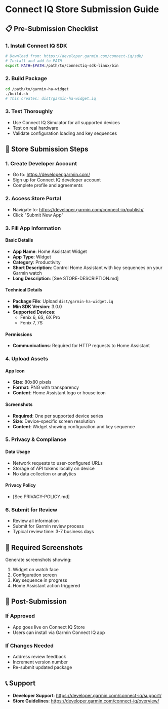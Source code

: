 # Connect IQ Store Submission Guide

## 📋 Pre-Submission Checklist

### 1. Install Connect IQ SDK
```bash
# Download from: https://developer.garmin.com/connect-iq/sdk/
# Install and add to PATH
export PATH=$PATH:/path/to/connectiq-sdk-linux/bin
```

### 2. Build Package
```bash
cd /path/to/garmin-ha-widget
./build.sh
# This creates: dist/garmin-ha-widget.iq
```

### 3. Test Thoroughly
- Use Connect IQ Simulator for all supported devices
- Test on real hardware
- Validate configuration loading and key sequences

## 🏪 Store Submission Steps

### 1. Create Developer Account
- Go to: https://developer.garmin.com/
- Sign up for Connect IQ developer account
- Complete profile and agreements

### 2. Access Store Portal
- Navigate to: https://developer.garmin.com/connect-iq/publish/
- Click "Submit New App"

### 3. Fill App Information

#### Basic Details
- **App Name**: Home Assistant Widget
- **App Type**: Widget
- **Category**: Productivity
- **Short Description**: Control Home Assistant with key sequences on your Garmin watch
- **Long Description**: [See STORE-DESCRIPTION.md]

#### Technical Details
- **Package File**: Upload `dist/garmin-ha-widget.iq`
- **Min SDK Version**: 3.0.0
- **Supported Devices**: 
  - Fenix 6, 6S, 6X Pro
  - Fenix 7, 7S

#### Permissions
- **Communications**: Required for HTTP requests to Home Assistant

### 4. Upload Assets

#### App Icon
- **Size**: 80x80 pixels
- **Format**: PNG with transparency
- **Content**: Home Assistant logo or house icon

#### Screenshots
- **Required**: One per supported device series
- **Size**: Device-specific screen resolution
- **Content**: Widget showing configuration and key sequence

### 5. Privacy & Compliance

#### Data Usage
- Network requests to user-configured URLs
- Storage of API tokens locally on device
- No data collection or analytics

#### Privacy Policy
- [See PRIVACY-POLICY.md]

### 6. Submit for Review
- Review all information
- Submit for Garmin review process
- Typical review time: 3-7 business days

## 📸 Required Screenshots

Generate screenshots showing:
1. Widget on watch face
2. Configuration screen
3. Key sequence in progress
4. Home Assistant action triggered

## 🔄 Post-Submission

### If Approved
- App goes live on Connect IQ Store
- Users can install via Garmin Connect IQ app

### If Changes Needed
- Address review feedback
- Increment version number
- Re-submit updated package

## 📞 Support

- **Developer Support**: https://developer.garmin.com/connect-iq/support/
- **Store Guidelines**: https://developer.garmin.com/connect-iq/overview/
